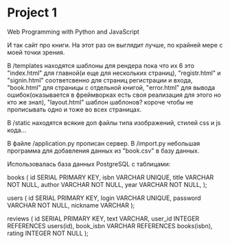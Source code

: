 # Project 1

Web Programming with Python and JavaScript

И так сайт про книги. На этот раз он выглядит лучше, по крайней мере с моей точки зрения.

В /templates находятся шаблоны для рендера пока что их 6 это "index.html" для главной(и еще для нескольких страниц), "registr.html" и "signin.html" соответсвенно для страниц регистрации и входа, "book.html" для страницы с отдельной книгой, "error.html" для вывода ошибок(оказывается в фреймворках есть своя реализация для этого но кто же знал), "layout.html" шаблон шаблонов? короче чтобы не прописывать одно  и тоже во всех страницах.

В /static находятся всякие доп файлы типа изображений, стилей css и js кода...

В файле /application.py прописан сервер. В /import.py небольшая программа для добавления данных из "book.csv" в базу данных.

Использовалась база данных PostgreSQL с таблицами:

books (
    id SERIAL PRIMARY KEY,
    isbn VARCHAR UNIQUE,
    title VARCHAR NOT NULL,
    author VARCHAR NOT NULL,
    year VARCHAR NOT NULL,
);

users (
    id SERIAL PRIMARY KEY,
    login VARCHAR UNIQUE,
    password VARCHAR NOT NULL,
    nickname VARCHAR
);

reviews (
    id SERIAL PRIMARY KEY,
    text VARCHAR,
    user_id INTEGER REFERENCES users(id),
    book_isbn VARCHAR REFERENCES books(isbn),
    rating INTEGER NOT NULL
);
